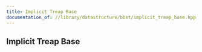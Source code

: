 ```yaml
---
title: Implicit Treap Base
documentation_of: //library/datastructure/bbst/implicit_treap_base.hpp
---
```

## Implicit Treap Base
